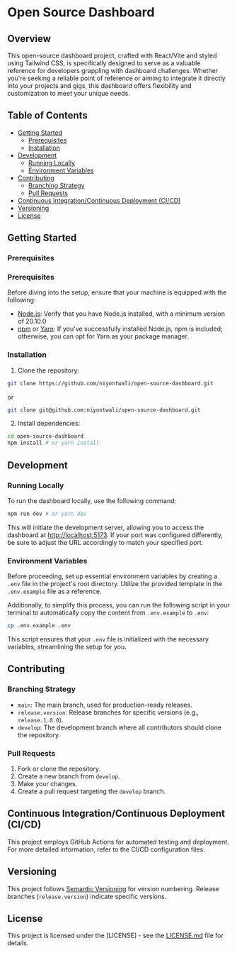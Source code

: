 # Open Source Dashboard

## Overview

This open-source dashboard project, crafted with React/Vite and styled using Tailwind CSS, is specifically designed to serve as a valuable reference for developers grappling with dashboard challenges. Whether you're seeking a reliable point of reference or aiming to integrate it directly into your projects and gigs, this dashboard offers flexibility and customization to meet your unique needs.

## Table of Contents

- [Getting Started](#getting-started)
  - [Prerequisites](#prerequisites)
  - [Installation](#installation)
- [Development](#development)
  - [Running Locally](#running-locally)
  - [Environment Variables](#environment-variables)
- [Contributing](#contributing)
  - [Branching Strategy](#branching-strategy)
  - [Pull Requests](#pull-requests)
- [Continuous Integration/Continuous Deployment (CI/CD)](#continuous-integrationcontinuous-deployment-cicd)
- [Versioning](#versioning)
- [License](#license)

## Getting Started

### Prerequisites

### Prerequisites

Before diving into the setup, ensure that your machine is equipped with the following:

- [Node.js](https://nodejs.org/): Verify that you have Node.js installed, with a minimum version of 20.10.0
- [npm](https://www.npmjs.com/) or [Yarn](https://yarnpkg.com/): If you've successfully installed Node.js, npm is included; otherwise, you can opt for Yarn as your package manager.

### Installation

1. Clone the repository:

```bash
git clone https://github.com/niyontwali/open-source-dashboard.git
```

or

```bash
git clone git@github.com:niyontwali/open-source-dashboard.git
```

2. Install dependencies:

```bash
cd open-source-dashboard
npm install # or yarn install
```

## Development

### Running Locally

To run the dashboard locally, use the following command:

```bash
npm run dev # or yarn dev
```

This will initiate the development server, allowing you to access the dashboard at [http://localhost:5173](http://localhost:5173). If your port was configured differently, be sure to adjust the URL accordingly to match your specified port.

### Environment Variables

Before proceeding, set up essential environment variables by creating a `.env` file in the project's root directory. Utilize the provided template in the `.env.example` file as a reference.

Additionally, to simplify this process, you can run the following script in your terminal to automatically copy the content from `.env.example` to `.env`:

```bash
cp .env.example .env
```

This script ensures that your `.env` file is initialized with the necessary variables, streamlining the setup for you.

## Contributing

### Branching Strategy

- `main`: The main branch, used for production-ready releases.
- `release.version`: Release branches for specific versions (e.g., `release.1.0.0`).
- `develop`: The development branch where all contributors should clone the repository.

### Pull Requests

1. Fork or clone the repository.
2. Create a new branch from `develop`.
3. Make your changes.
4. Create a pull request targeting the `develop` branch.

## Continuous Integration/Continuous Deployment (CI/CD)

This project employs GitHub Actions for automated testing and deployment. For more detailed information, refer to the CI/CD configuration files.

## Versioning

This project follows [Semantic Versioning](https://semver.org/) for version numbering. Release branches (`release.version`) indicate specific versions.

## License

This project is licensed under the [LICENSE] - see the [LICENSE.md](LICENSE.md) file for details.
